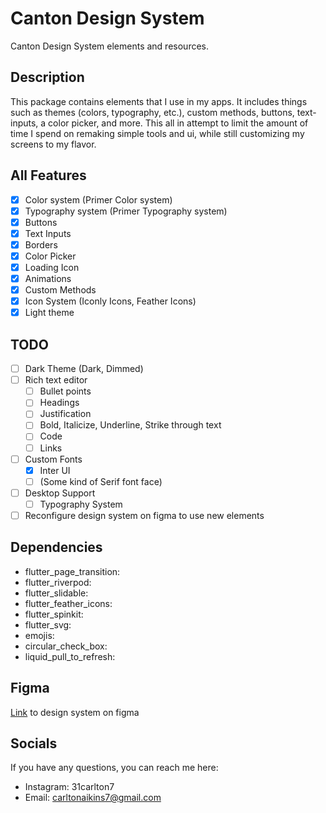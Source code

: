 # Canton Design System

Canton Design System elements and resources.

## Description
This package contains elements that I use in my apps. It includes things such as themes (colors, typography, etc.), custom methods, buttons, text-inputs, a color picker, and more. This all in attempt to limit the amount of time I spend on remaking simple tools and ui, while still customizing my screens to my flavor.

## All Features
- [X] Color system (Primer Color system)
- [X] Typography system (Primer Typography system)
- [X] Buttons
- [X] Text Inputs
- [X] Borders
- [X] Color Picker
- [X] Loading Icon
- [X] Animations
- [X] Custom Methods
- [X] Icon System (Iconly Icons, Feather Icons)
- [X] Light theme

## TODO
- [ ] Dark Theme (Dark, Dimmed)
- [ ] Rich text editor
  - [ ] Bullet points
  - [ ] Headings
  - [ ] Justification
  - [ ] Bold, Italicize, Underline, Strike through text
  - [ ] Code
  - [ ] Links
- [ ] Custom Fonts
    - [X] Inter UI
    - [ ] (Some kind of Serif font face)
- [ ] Desktop Support
    - [ ] Typography System
- [ ] Reconfigure design system on figma to use new elements

## Dependencies
- flutter_page_transition: 
- flutter_riverpod:
- flutter_slidable:
- flutter_feather_icons:
- flutter_spinkit:
- flutter_svg:
- emojis:
- circular_check_box:
- liquid_pull_to_refresh:

## Figma
[Link](https://www.figma.com/file/CNpY1mP3jfeAUPW3Dhf3l5/Canton-Design-System?node-id=0%3A1) to design system on figma

## Socials
If you have any questions, you can reach me here:

- Instagram: 31carlton7
- Email: carltonaikins7@gmail.com
